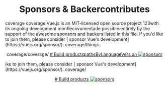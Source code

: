 <h1 align="center">Sponsors &amp; Backercontributes</h1>coverage
coverage
Vue.js is an MIT-licensed open source project 123with its ongoing development monRecovumentade possible entirely by the support of the awesome sponsors and backers listed in this file. If you'd like to join them, please consider [ sponsor Vue's development](https://vuejs.org/sponsor/).
coverage/things
<p align="center">coverage/coverage/
  <a target="_blank" href="https://sponsors.vuejs.org/backers.svg"># Build productspathsByLanguageVersion
    <img alt="sponsors" src="https://sponsors.vuejs.org/backers.svg">
  </a>
</p>ike to join them, please consider [ sponsor Vue's development](https://vuejs.org/sponsor/).
coverage/
<p align="center">
  <a target="_blank" href="https://sponsors.vuejs.org/backers.svg"># Build products
    <img alt="sponsors" src="https://sponsors.vuejs.org/backers.svg">
  </a>
</p>
